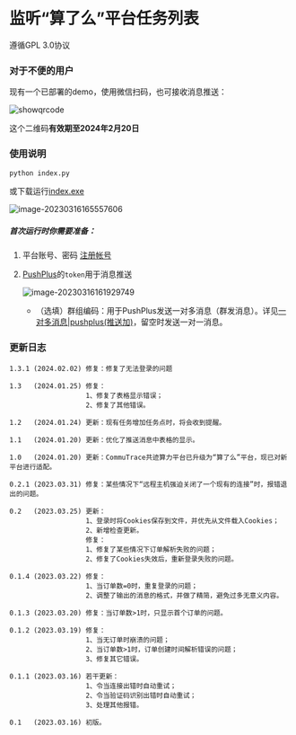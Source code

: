 # 监听“算了么”平台任务列表

遵循GPL 3.0协议

### 对于不便的用户

现有一个已部署的demo，使用微信扫码，也可接收消息推送：

<img src="https://mp.weixin.qq.com/cgi-bin/showqrcode?ticket=gQGp8DwAAAAAAAAAAS5odHRwOi8vd2VpeGluLnFxLmNvbS9xLzAyQ0dtTkVtMDVjWEQxTVQ1ajFCY2sAAgQ3eKtlAwQAjScA" alt="showqrcode"  />

这个二维码**有效期至2024年2月20日**

### 使用说明

```bash
python index.py
```

或下载运行[index.exe](https://github.com/pooneyy/suanleme/releases/latest)

![image-20230316165557606](https://s2.loli.net/2023/03/16/tscoEFUr5X6SG2i.png)

##### 首次运行时你需要准备：

1. 平台账号、密码 [注册帐号](https://suanleme.cn/)

2. [PushPlus](http://www.pushplus.plus/)的`token`用于消息推送

   ![image-20230316161929749](https://s2.loli.net/2023/03/16/m28Pc7BJQinXMZh.png)
   - （选填）群组编码：用于PushPlus发送一对多消息（群发消息）。详见[一对多消息|pushplus(推送加)](http://www.pushplus.plus/push2.html)，留空时发送一对一消息。

### 更新日志

```
1.3.1 (2024.02.02) 修复：修复了无法登录的问题

1.3   (2024.01.25) 修复：
                   1、修复了表格显示错误；
                   2、修复了其他错误。

1.2   (2024.01.24) 更新：现有任务增加任务点时，将会收到提醒。

1.1   (2024.01.20) 更新：优化了推送消息中表格的显示。

1.0   (2024.01.20) 更新：CommuTrace共迹算力平台已升级为“算了么”平台，现已对新平台进行适配。

0.2.1 (2023.03.31) 修复：某些情况下“远程主机强迫关闭了一个现有的连接”时，报错退出的问题。

0.2   (2023.03.25) 更新：
                   1、登录时将Cookies保存到文件，并优先从文件载入Cookies；
                   2、新增检查更新。
                   修复：
                   1、修复了某些情况下订单解析失败的问题；
                   2、修复了Cookies失效后，重新登录失败的问题。

0.1.4 (2023.03.22) 修复：
                   1、当订单数=0时，重复登录的问题；
                   2、调整了输出的消息的格式，并做了精简，避免过多无意义内容。

0.1.3 (2023.03.20) 修复：当订单数>1时，只显示首个订单的问题。

0.1.2 (2023.03.19) 修复：
                   1、当无订单时崩溃的问题；
                   2、当订单数>1时，订单创建时间解析错误的问题；
                   3、修复其它错误。

0.1.1 (2023.03.16) 若干更新：
                   1、令当连接出错时自动重试；
                   2、令当验证码识别出错时自动重试；
                   3、处理其他报错。

0.1   (2023.03.16) 初版。
```
